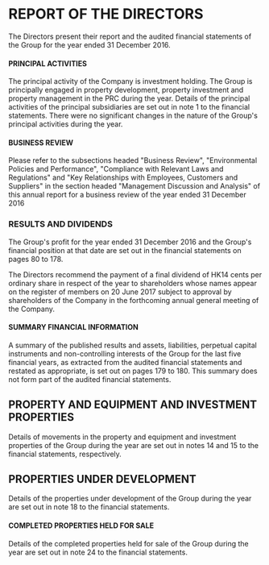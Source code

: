 # REPORT OF THE DIRECTORS

The Directors present their report and the audited financial statements of the Group for the year ended 31 December 2016.

#### PRINCIPAL ACTIVITIES

The principal activity of the Company is investment holding. The Group is principally engaged in property development, property investment and property management in the PRC during the year. Details of the principal activities of the principal subsidiaries are set out in note 1 to the financial statements. There were no significant changes in the nature of the Group's principal activities during the year.

#### BUSINESS REVIEW

Please refer to the subsections headed "Business Review", "Environmental Policies and Performance", "Compliance with Relevant Laws and Regulations" and "Key Relationships with Employees, Customers and Suppliers" in the section headed "Management Discussion and Analysis" of this annual report for a business review of the year ended 31 December 2016

### RESULTS AND DIVIDENDS

The Group's profit for the year ended 31 December 2016 and the Group's financial position at that date are set out in the financial statements on pages 80 to 178.

The Directors recommend the payment of a final dividend of HK14 cents per ordinary share in respect of the year to shareholders whose names appear on the register of members on 20 June 2017 subject to approval by shareholders of the Company in the forthcoming annual general meeting of the Company.

#### SUMMARY FINANCIAL INFORMATION

A summary of the published results and assets, liabilities, perpetual capital instruments and non-controlling interests of the Group for the last five financial years, as extracted from the audited financial statements and restated as appropriate, is set out on pages 179 to 180. This summary does not form part of the audited financial statements.

## PROPERTY AND EQUIPMENT AND INVESTMENT PROPERTIES

Details of movements in the property and equipment and investment properties of the Group during the year are set out in notes 14 and 15 to the financial statements, respectively.

## PROPERTIES UNDER DEVELOPMENT

Details of the properties under development of the Group during the year are set out in note 18 to the financial statements.

#### COMPLETED PROPERTIES HELD FOR SALE

Details of the completed properties held for sale of the Group during the year are set out in note 24 to the financial statements.